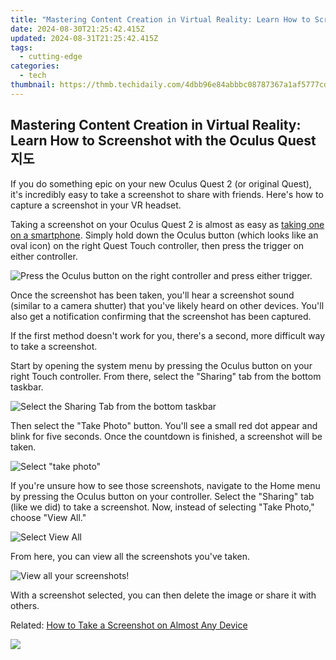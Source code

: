 ```yaml
---
title: "Mastering Content Creation in Virtual Reality: Learn How to Screenshot with the Oculus Quest 지도"
date: 2024-08-30T21:25:42.415Z
updated: 2024-08-31T21:25:42.415Z
tags:
  - cutting-edge
categories:
  - tech
thumbnail: https://thmb.techidaily.com/4dbb96e84abbbc08787367a1af5777cd4560a19b1ed332d7a4f64409037b9669.jpg
---
```


## Mastering Content Creation in Virtual Reality: Learn How to Screenshot with the Oculus Quest 지도

If you do something epic on your new Oculus Quest 2 (or original Quest), it's incredibly easy to take a screenshot to share with friends. Here's how to capture a screenshot in your VR headset.

 Taking a screenshot on your Oculus Quest 2 is almost as easy as [taking one on a smartphone](https://video-capture.techidaily.com/updated-in-2024-videographers-guide-to-capturing-sports-competitions/). Simply hold down the Oculus button (which looks like an oval icon) on the right Quest Touch controller, then press the trigger on either controller.

![Press the Oculus button on the right controller and press either trigger.](https://static1.howtogeekimages.com/wordpress/wp-content/uploads/2021/02/controller-button.png) 

 Once the screenshot has been taken, you'll hear a screenshot sound (similar to a camera shutter) that you've likely heard on other devices. You'll also get a notification confirming that the screenshot has been captured.

 If the first method doesn't work for you, there's a second, more difficult way to take a screenshot.

 Start by opening the system menu by pressing the Oculus button on your right Touch controller. From there, select the "Sharing" tab from the bottom taskbar.

![Select the Sharing Tab from the bottom taskbar](https://static1.howtogeekimages.com/wordpress/wp-content/uploads/2021/02/oculus-screen-1.png) 

 Then select the "Take Photo" button. You'll see a small red dot appear and blink for five seconds. Once the countdown is finished, a screenshot will be taken.

![Select "take photo"](https://static1.howtogeekimages.com/wordpress/wp-content/uploads/2021/02/oculus-screen-2.png) 

 If you're unsure how to see those screenshots, navigate to the Home menu by pressing the Oculus button on your controller. Select the "Sharing" tab (like we did) to take a screenshot. Now, instead of selecting "Take Photo," choose "View All."

![Select View All](https://static1.howtogeekimages.com/wordpress/wp-content/uploads/2021/02/FINAL-square-2.png) 

 From here, you can view all the screenshots you've taken.

![View all your screenshots!](https://static1.howtogeekimages.com/wordpress/wp-content/uploads/2021/02/FINAL-square-1.png) 

 With a screenshot selected, you can then delete the image or share it with others.

Related: [How to Take a Screenshot on Almost Any Device](https://video-capture.techidaily.com/updated-in-2024-videographers-guide-to-capturing-sports-competitions/)

<ins class="adsbygoogle"
     style="display:block"
     data-ad-format="autorelaxed"
     data-ad-client="ca-pub-7571918770474297"
     data-ad-slot="1223367746"></ins>



<ins class="adsbygoogle"
     style="display:block"
     data-ad-client="ca-pub-7571918770474297"
     data-ad-slot="8358498916"
     data-ad-format="auto"
     data-full-width-responsive="true"></ins>



<!-- affiliate ads begin -->
<a href="https://secure.2checkout.com/order/checkout.php?PRODS=4620778&QTY=1&AFFILIATE=108875&CART=1"><img src="https://secure.avangate.com/images/merchant/07dd4d5a72f5740ef0f035f201951476/300__250banner.jpg" border="0"></a>
<!-- affiliate ads end -->